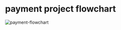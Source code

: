 # payment project flowchart 
![payment-flowchart](https://user-images.githubusercontent.com/73135657/190425100-77d863f8-18cb-4b70-b010-c325b441487d.jpg)


